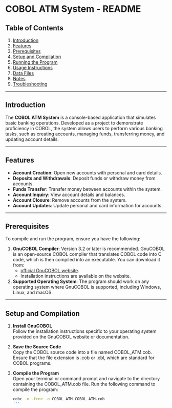 # COBOL ATM System - README

## Table of Contents
1. [Introduction](#introduction)
2. [Features](#features)
3. [Prerequisites](#prerequisites)
4. [Setup and Compilation](#setup-and-compilation)
5. [Running the Program](#running-the-program)
6. [Usage Instructions](#usage-instructions)
7. [Data Files](#data-files)
8. [Notes](#notes)
9. [Troubleshooting](#troubleshooting)

---

## Introduction
The **COBOL ATM System** is a console-based application that simulates basic banking operations. Developed as a project to demonstrate proficiency in COBOL, the system allows users to perform various banking tasks, such as creating accounts, managing funds, transferring money, and updating account details.

---

## Features
- **Account Creation**: Open new accounts with personal and card details.
- **Deposits and Withdrawals**: Deposit funds or withdraw money from accounts.
- **Funds Transfer**: Transfer money between accounts within the system.
- **Account Inquiry**: View account details and balances.
- **Account Closure**: Remove accounts from the system.
- **Account Updates**: Update personal and card information for accounts.

---

## Prerequisites
To compile and run the program, ensure you have the following:
1. **GnuCOBOL Compiler**: Version 3.2 or later is recommended.
    GnuCOBOL is an open-source COBOL compiler that translates COBOL code into C code, which is      then compiled into an executable. You can download it from:
   - [official GnuCOBOL website](https://gnucobol.sourceforge.io/).
   - Installation instructions are available on the website.
2. **Supported Operating System**: The program should work on any operating system where             GnuCOBOL is supported, including Windows, Linux, and macOS.

---

## Setup and Compilation
1. **Install GnuCOBOL**  
   Follow the installation instructions specific to your operating system provided on the GnuCOBOL website or documentation.

2. **Save the Source Code**  
   Copy the COBOL source code into a file named COBOL_ATM.cob. Ensure that the file extension is .cob or .cbl, which are standard for COBOL programs.

3. **Compile the Program**  
   Open your terminal or command prompt and navigate to the directory containing the COBOL_ATM.cob file.
Run the following command to compile the program:
   ```bash
   cobc -x -free -o COBOL_ATM COBOL_ATM.cob
   '''


